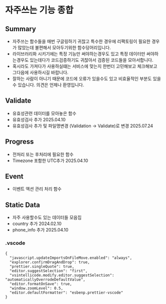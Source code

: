 # 자주쓰는 기능 종합

## Summary

- 자주쓰는 함수들을 매번 구글링하기 귀찮고 특수한 경우에 리팩토링이 필요한 경우가 많았는데 불편해서 모아두기위한 함수덩어리입니다.
- 라이브러리화 시키기에는 특정 기능만 써야하는경우도 있고 특정 데이터만 써야하는경우도 있는데다가 코드검증하기도 귀찮아서 검증된 코드들을 모아서합니다.
- 혹시라도 가져다가 사용하실떄는 서비스에 맞는지 한번더 고민해보고 체크해보고 그다음에 사용하시길 바랍니다.
- 잘하는 사람이 아니기 때문에 코드에 오류가 있을수도 있고 비효율적인 부분도 있을수 있습니다. 의견은 언제나 환영입니다.

## Validate

- 유효성관련 데이터를 모아놓은 함수
- 유효성검사 추가 2025.04.10
- 유효성검사 추가 및 파일명변경 (Validation -> Validate)로 변경 2025.07.24

## Progress

- 전처리 또는 후처리에 필요한 함수
- Timezone 포함한 UTC추가 2025.04.10

## Event

- 이벤트 액션 관리 처리 함수

## Static Data

- 자주 사용할수도 있는 데이터들 모음집
- country 추가 2024.02.10
- phone_info 추가 2025.04.10

### .vscode

```
{
  "javascript.updateImportsOnFileMove.enabled": "always",
  "explorer.confirmDragAndDrop": true,
  "prettier.singleQuote": true,
  "editor.suggestSelection": "first",
  "vsintellicode.modify.editor.suggestSelection": "automaticallyOverrodeDefaultValue",
  "editor.formatOnSave": true,
  "window.zoomLevel": 0.5,
  "editor.defaultFormatter": "esbenp.prettier-vscode"
}

```
